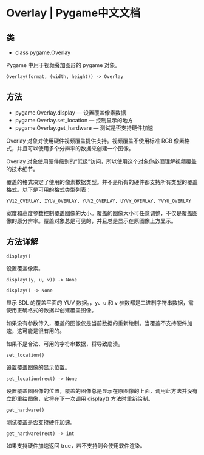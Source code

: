 # Overlay | Pygame中文文档

## 类

- class pygame.Overlay

Pygame 中用于视频叠加图形的 pygame 对象。

    Overlay(format, (width, height)) -> Overlay

## 方法

- pygame.Overlay.display  —  设置覆盖像素数据
- pygame.Overlay.set_location  —  控制显示的地方
- pygame.Overlay.get_hardware  —  测试是否支持硬件加速

Overlay 对象对使用硬件视频覆盖提供支持。视频覆盖不使用标准 RGB 像素格式，并且可以使用多个分辨率的数据来创建一个图像。

Overlay 对象使用硬件级别的“低级”访问，所以使用这个对象你必须理解视频覆盖的技术细节。

覆盖的格式决定了使用的像素数据类型。并不是所有的硬件都支持所有类型的覆盖格式。以下是可用的格式类型列表：

    YV12_OVERLAY, IYUV_OVERLAY, YUV2_OVERLAY, UYVY_OVERLAY, YVYU_OVERLAY

宽度和高度参数控制覆盖图像的大小。覆盖的图像大小可任意调整，不仅是覆盖图像的原分辨率。覆盖对象总是可见的，并且总是显示在原图像上方显示。

## 方法详解

`display()`

设置覆盖像素。

`display((y, u, v)) -> None`

`display() -> None`

显示 SDL 的覆盖平面的 YUV 数据。，y、u 和 v 参数都是二进制字符串数据，需使用正确格式的数据以创建覆盖图像。

如果没有参数传入，覆盖的图像仅是当前数据的重新绘制。当覆盖不支持硬件加速，这可能是很有用的。

如果不是合法、可用的字符串数据，将导致崩溃。


`set_location()`

设置覆盖图像的显示位置。

`set_location(rect) -> None`

设置覆盖图图像的位置，覆盖的图像总是显示在原图像的上面，调用此方法并没有立即重绘图像，它将在下一次调用 display() 方法时重新绘制。


`get_hardware()`

测试覆盖是否支持硬件加速。

`get_hardware(rect) -> int`

如果支持硬件加速返回 true，若不支持则会使用软件渲染。
